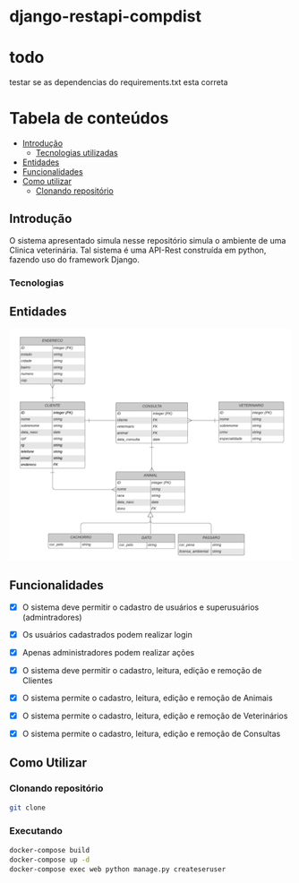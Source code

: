 # django-restapi-compdist

# todo
   testar se as dependencias do requirements.txt esta correta



# Tabela de conteúdos
   * [Introdução](##Introdução)
      * [Tecnologias utilizadas](###Tecnologias)
   * [Entidades](##Entidades)
   * [Funcionalidades](##Funcionalidades)
   * [Como utilizar](##Como-utilizar)
      * [Clonando repositório](###Clonando-repositório)  




## Introdução
O sistema apresentado simula nesse repositório simula o ambiente de uma Clinica veterinária. Tal sistema é uma API-Rest construída em python, fazendo uso do framework Django.

### Tecnologias


## Entidades
![Diagrama ER](diagrama_er.png)

## Funcionalidades
- [x] O sistema deve permitir o cadastro de usuários e superusuários (admintradores)
- [x] Os usuários cadastrados podem realizar login
- [x] Apenas administradores podem realizar ações
- [x] O sistema deve permitir o cadastro, leitura, edição e remoção de Clientes
- [x] O sistema permite o cadastro, leitura, edição e remoção de Animais
- [x]  O sistema permite o cadastro, leitura, edição e remoção de Veterinários
- [x] O sistema permite o cadastro, leitura, edição e remoção de Consultas


## Como Utilizar

### Clonando repositório
```bash
git clone
```

### Executando
```bash
docker-compose build
docker-compose up -d
docker-compose exec web python manage.py createseruser
```
